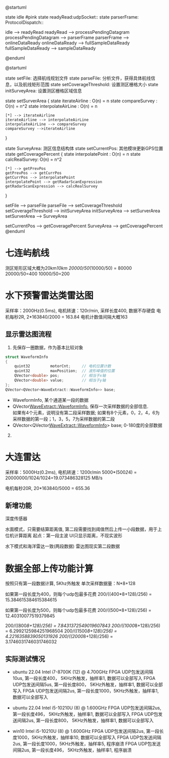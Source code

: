 @startuml

state idle #pink
state readyRead:udpSocket::
state parserFrame: ProtocolDispatch::

idle --> readyRead
readyRead --> processPendingDatagram
processPendingDatagram --> parserFrame
parserFrame --> onlineDataReady
onlineDataReady --> fullSampleDataReady
fullSampleDataReady --> sampleDataReady

@enduml

@startuml

state setFile: 选择航线规划文件
state parseFile: 分析文件，获得具体航线信息，以及航线矩形范围
state setCoverageThreshold: 设置测区栅格大小
state initSurveyArea: 设置测区栅格区域信息

state setSurverArea { 
    state iterateAirline : O(n) = n
    state compareSurvey : O(n) = n^2
    state interpolateAirLine : O(n) = n

    [*] --> iterateAirline
    iterateAirline --> interpolateAirLine
    interpolateAirLine --> compareSurvey
    compareSurvey -->iterateAirline

}

state SurveyArea: 测区信息结构体
state setCurrentPos: 其他模块更新GPS位置
state getCoveragePercent {
    state interpolatePoint : O(n) = n
    state calcRealSurvey: O(n) = n^2

    [*] --> getPrevPos
    getPrevPos --> getCurrPos
    getCurrPos --> interpolatePoint
    interpolatePoint --> getRadarScanExpression
    getRadarScanExpression --> calcRealSurvey
}

setFile --> parseFile
parseFile --> setCoverageThreshold
setCoverageThreshold --> initSurveyArea
initSurveyArea --> setSurverArea
setSurverArea --> SurveyArea

setCurrentPos --> getCoveragePercent
SurveyArea --> getCoveragePercent
@enduml


# 七连屿航线
测区矩形区域大概为20km*10km
20000/50*(10000/50) = 80000
20000/50=400
10000/50=200


# 水下预警雷达类雷达图
采样率：2000Hz(0.5ms), 电机转速：120r/min, 采样长度400, 数据不存硬盘
电机每秒2R, 2*163840/2000 = 163.84
电机计数值间隔大概163

## 显示雷达图流程
1. 先保存一圈数据，作为基本比较对象
```cpp 
struct WaveformInfo
{
    quint32         motorCnt;     // 电机位置计数
    quint32         maxPosition;  // 波形峰值的位置
    QVector<double> pos;          // 相当于x轴
    QVector<double> value;        // 相当于y轴
};
QVector<QVector<WaveExtract::WaveformInfo>> base;
```

- WaveformInfo, 某个通道某一段的数据
- QVector<WaveExtract::WaveformInfo>, 保存一次采样数据的全部信息.   
    如果有4个元素，说明没有第二段采样数据; 如果有8个元素，0，2，4，6为采样数据的第一段；1，3，5，7为采样数据的第二段
- QVector<QVector<WaveExtract::WaveformInfo>> base; 0-180度的全部数据

2. 


# 大连雷达
采样率：5000Hz(0.2ms), 电机转速：1200r/min
5000*(500*2*4) = 20000000/1024/1024=19.073486328125 MB/s

电机每秒20R, 20*163840/5000 = 655.36

## 新增功能
深度传感器

水面模式，只需要结算距离值, 第二段需要找到阈值然后上传一小段数据，用于上位机计算距离
起点：第一段主波
UI只显示距离，不现实波形

水下模式和海洋雷达一致(两段数据)
雷达图现实第二段数据


# 数据全部上传功能计算
按照只有第一段数据计算, 5Khz外触发
单次采样数据量：N*8+128

如果第一段长度为400，则每个udp包最多花费
200/((400*8+128)/256) = 15.384615384615384615

如果第一段长度为500，则每个udp包最多花费
200/((500*8+128)/256) = 12.40310077519379845

200/((800*8+128)/256) = 7.8431372549019607843
200/((1000*8+128)/256) = 6.2992125984251968504
200/((1500*8+128)/256) = 4.2216358839050131926
200/((2000*8+128)/256) = 3.1746031746031746032

## 实际测试情况
- ubuntu 22.04  Intel i7-8700K (12) @ 4.700GHz 
FPGA UDP包发送间隔10us, 第一段长度400， 5KHz外触发，抽样率1, 数据可以全部写入
FPGA UDP包发送间隔5us,  第一段长度800， 5KHz外触发，抽样率1, 数据可以全部写入
FPGA UDP包发送间隔2us,  第一段长度1000，5KHz外触发，抽样率1, 数据可以全部写入

- ubuntu 22.04  Intel i5-10210U (8) @ 1.600GHz 
FPGA UDP包发送间隔2us,  第一段长度496， 5KHz外触发，抽样率1, 数据可以全部写入
FPGA UDP包发送间隔2us,  第一段长度800， 5KHz外触发，抽样率1, 数据可以全部写入

- win10  Intel i5-10210U (8) @ 1.600GHz 
FPGA UDP包发送间隔2us,  第一段长度1000，5KHz外触发，抽样率10, 数据可以全部写入
FPGA UDP包发送间隔2us,  第一段长度1000，5KHz外触发，抽样率5, 程序崩溃
FPGA UDP包发送间隔2us,  第一段长度496， 5KHz外触发，抽样率1, 程序崩溃
